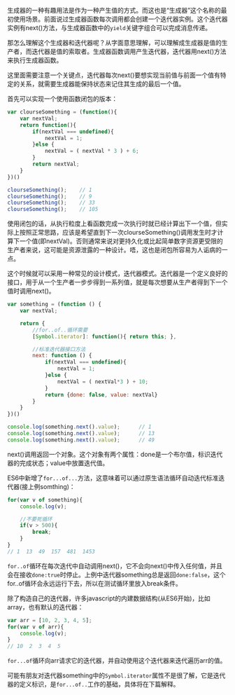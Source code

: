 生成器的一种有趣用法是作为一种产生值的方式。而这也是“生成器”这个名称的最初使用场景。前面说过生成器函数每次调用都会创建一个迭代器实例。这个迭代器实例有next()方法，与生成器函数中的`yield`关键字组合可以完成消息传递。

那怎么理解这个生成器和迭代器呢？从字面意思理解，可以理解成生成器是值的生产者，而迭代器是值的索取者。生成器函数调用产生迭代器，迭代器用next()方法来执行生成器函数。

这里面需要注意一个关键点，迭代器每次next()要想实现当前值与前面一个值有特定的关系，就需要生成器能保持状态来记住其生成的最后一个值。

首先可以实现一个使用函数闭包的版本：
```javascript
var clourseSomething = (function(){
    var nextVal;
    return function(){
        if(nextVal === undefined){
            nextVal = 1;
        }else {
            nextVal = ( nextVal * 3 ) + 6;
        }
        return nextVal;
    }
})()

clourseSomething();    // 1
clourseSomething();    // 9
clourseSomething();    // 33
clourseSomething();    // 105
```
使用闭包的话，从执行粒度上看函数完成一次执行时就已经计算出下一个值，但实际上按照正常思路，应该是希望直到下一次clourseSomething()调用发生时才计算下一个值(即nextVal)。否则通常来说对更持久化或比起简单数字资源更受限的生产者来说，这可能是资源泄露的一种设计。唔，这也是闭包所容易为人诟病的一点。

这个时候就可以采用一种常见的设计模式，迭代器模式。迭代器是一个定义良好的接口，用于从一个生产者一步步得到一系列值，就是每次想要从生产者得到下一个值时调用next()。
```javascript
var something = (function () {
    var nextVal;

    return {
        //for..of..循环需要
        [Symbol.iterator]: function(){ return this; },

        //标准迭代器接口方法
        next: function () {
            if(nextVal === undefined){
                nextVal = 1;
            }else {
                nextVal = ( nextVal*3 ) + 10;
            }
            return {done: false, value: nextVal}
        }
    }
})()

console.log(something.next().value);      // 1
console.log(something.next().value);      // 13
console.log(something.next().value);      // 49
```
next()调用返回一个对象。这个对象有两个属性：done是一个布尔值，标识迭代器的完成状态；value中放置迭代值。

ES6中新增了`for...of...`方法，这意味着可以通过原生语法循环自动迭代标准迭代器(接上例somthing)：
```javascript
for(var v of something){
    console.log(v);

    //不要死循环
    if(v > 500){
        break;
    }
}
// 1  13  49  157  481  1453
```
`for..of`循环在每次迭代中自动调用next()，它不会向next()中传入任何值，并且会在接收`done:true`时停止。上例中迭代器something总是返回`done:false`，这个for..of循环会永远运行下去，所以在测试循环里放入break条件。

除了构造自己的迭代器，许多javascript的内建数据结构(从ES6开始)，比如array，也有默认的迭代器：
```javascript
var arr = [10, 2, 3, 4, 5];
for(var v of arr){
    console.log(v);
}
// 10  2  3  4  5
```
`for...of`循环向arr请求它的迭代器，并自动使用这个迭代器来迭代遍历arr的值。

可能有朋友对迭代器something中的`Symbol.iterator`属性不是很了解，它是迭代器的定义标识，是`for...of..`工作的基础，具体将在下篇解释。